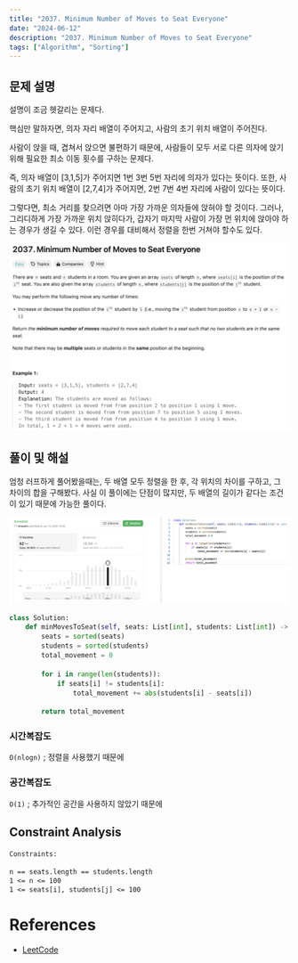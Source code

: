 ```yaml
---
title: "2037. Minimum Number of Moves to Seat Everyone"
date: "2024-06-12"
description: "2037. Minimum Number of Moves to Seat Everyone"
tags: ["Algorithm", "Sorting"]
---
```


## 문제 설명
설명이 조금 헷갈리는 문제다.   

핵심만 말하자면, 의자 자리 배열이 주어지고, 사람의 초기 위치 배열이 주어진다.

사람이 앉을 때, 겹쳐서 앉으면 불편하기 때문에, 사람들이 모두 서로 다른 의자에 앉기 위해 필요한 최소 이동 횟수를 구하는 문제다.

즉, 의자 배열이 [3,1,5]가  주어지면 1번 3번 5번 자리에 의자가 있다는 뜻이다. 또한, 사람의 초기 위치 배열이 [2,7,4]가 주어지면, 2번 7번 4번 자리에 사람이 있다는 뜻이다.

그렇다면, 최소 거리를 찾으려면 아마 가장 가까운 의자들에 앉혀야 할 것이다. 그러나, 그리디하게 가장 가까운 위치 앉히다가, 갑자기 마지막 사람이 가장 먼 위치에 앉아야 하는 경우가 생길 수 있다. 이런 경우를 대비해서 정렬을 한번 거쳐야 할수도 있다.

![2037](../../../images/LEET/2037/2037.png)

## 풀이 및 해설
엄청 러프하게 풀어봤을때는, 두 배열 모두 정렬을 한 후, 각 위치의 차이를 구하고, 그 차이의 합을 구해봤다. 사실 이 풀이에는 단점이 많지만, 두 배열의 길이가 같다는 조건이 있기 때문에 가능한 풀이다.

![a1](../../../images/LEET/2037/a1.png)



```python
class Solution:
    def minMovesToSeat(self, seats: List[int], students: List[int]) -> int:
        seats = sorted(seats)
        students = sorted(students)
        total_movement = 0

        for i in range(len(students)):
            if seats[i] != students[i]:
                total_movement += abs(students[i] - seats[i])
        
        return total_movement
```


### 시간복잡도
`O(nlogn)` ; 정렬을 사용했기 때문에

### 공간복잡도
`O(1)` ; 추가적인 공간을 사용하지 않았기 때문에

## Constraint Analysis
```
Constraints:

n == seats.length == students.length
1 <= n <= 100
1 <= seats[i], students[j] <= 100
```

# References
- [LeetCode](https://leetcode.com/problems/minimum-number-of-moves-to-seat-everyone)

